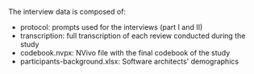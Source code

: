 The interview data is composed of:

- protocol: prompts used for the interviews (part I and II)
- transcription: full transcription of each review conducted during the study
- codebook.nvpx: NVivo file with the final codebook of the study
- participants-background.xlsx: Software architects' demographics
